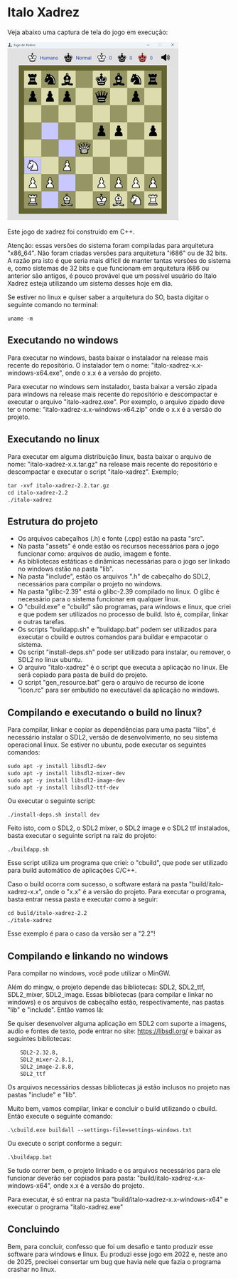 # Italo Xadrez

Veja abaixo uma captura de tela do jogo em execução:

!['Jogo de Xadrez em C++'](xadrez-em-cpp.png)

Este jogo de xadrez foi construído em C++. 


Atenção: essas versões do sistema foram compiladas para arquitetura "x86_64". Não foram criadas versões para arquitetura "i686" ou de 32 bits. A razão pra isto é que seria mais 
difícil de manter tantas versões do sistema e, como sistemas de 32 bits e que funcionam em arquitetura i686 ou anterior são antigos, é pouco provável que um possível usuário do 
Italo Xadrez esteja utilizando um sistema desses hoje em dia.

Se estiver no linux e quiser saber a arquitetura do SO, basta digitar o seguinte comando 
no terminal:

```
uname -m
```

## Executando no windows

Para executar no windows, basta baixar o instalador na release mais recente do repositório. O instalador tem o nome: "italo-xadrez-x.x-windows-x64.exe", onde o x.x é a versão do projeto. 

Para executar no windows sem instalador, basta baixar a versão zipada para windows na release mais recente do repositório e descompactar e executar o arquivo "italo-xadrez.exe". Por exemplo, o arquivo zipado deve ter o nome: "italo-xadrez-x.x-windows-x64.zip" onde o x.x é a versão do projeto.

## Executando no linux

Para executar em alguma distribuição linux, basta baixar o arquivo de nome: "italo-xadrez-x.x.tar.gz" na release mais recente do repositório e descompactar e executar o script "italo-xadrez". Exemplo;

```
tar -xvf italo-xadrez-2.2.tar.gz
cd italo-xadrez-2.2
./italo-xadrez
```

## Estrutura do projeto

<ul>
	<li>Os arquivos cabeçalhos (.h) e fonte (.cpp) estão na pasta "src".</li>
	<li>Na pasta "assets" é onde estão os recursos necessários para o jogo funcionar como: arquivos de audio, imagem e fonte.</li>
	<li>As bibliotecas estáticas e dinâmicas necessárias para o jogo ser linkado no windows estão na pasta "lib".</li>
    <li>Na pasta "include", estão os arquivos ".h" de cabeçalho do SDL2, necessários para compilar o projeto no windows.</li>
    <li>Na pasta "glibc-2.39" está o glibc-2.39 compilado no linux. O glibc é necessário para o sistema 
    funcionar em qualquer linux.</li>
    <li>O "cbuild.exe" e "cbuild" são programas, para windows e linux, que criei e que podem ser utilizados no processo de build. Isto é, compilar, linkar e outras tarefas.</li>
    <li>Os scripts "buildapp.sh" e "buildapp.bat" podem ser utilizados para executar o cbuild e outros comandos para buildar e empacotar o sistema.</li>
    <li>Os script "install-deps.sh" pode ser utilizado para instalar, ou remover, o SDL2 no linux ubuntu.</li>
    <li>O arquivo "italo-xadrez" é o script que executa a aplicação no linux. Ele será copiado para pasta de build do projeto.</li>
    <li>O script "gen_resource.bat" gera o arquivo de recurso de icone "icon.rc" para ser embutido no executável da aplicação no windows.</li>
</ul>
				
## Compilando e executando o build no linux?

Para compilar, linkar e copiar as dependências para uma pasta "libs", é necessário 
instalar o SDL2, versão de desenvolvimento, no seu sistema operacional linux. Se estiver 
no ubuntu, pode executar os seguintes comandos:

```
sudo apt -y install libsdl2-dev
sudo apt -y install libsdl2-mixer-dev
sudo apt -y install libsdl2-image-dev
sudo apt -y install libsdl2-ttf-dev
```

Ou executar o seguinte script:

```
./install-deps.sh install dev
```

Feito isto, com o SDL2, o SDL2 mixer, o SDL2 image e o SDL2 ttf instalados, basta 
executar o seguinte script na raiz do projeto:

```
./buildapp.sh
```

Esse script utiliza um programa que criei: o "cbuild", que pode ser utilizado 
para build automático de aplicações C/C++.

Caso o build ocorra com sucesso, o software estará na pasta "build/italo-xadrez-x.x", onde o "x.x" é a versão do projeto. Para executar o programa, basta entrar nessa pasta e executar como a seguir:

```
cd build/italo-xadrez-2.2
./italo-xadrez
```

Esse exemplo é para o caso da versão ser a "2.2"!

## Compilando e linkando no windows

Para compilar no windows, você pode utilizar o MinGW. 

Além do mingw, o projeto depende das bibliotecas: SDL2, SDL2_ttf, SDL2_mixer, SDL2_image. Essas bibliotecas (para compilar e linkar no windows) e os arquivos de cabeçalho estão, respectivamente, nas pastas "lib" e "include". Então vamos lá:

Se quiser desenvolver alguma aplicação em SDL2 com suporte a imagens, audio e fontes de texto, pode entrar no site: https://libsdl.org/ e baixar as seguintes bibliotecas:

```
	SDL2-2.32.8, 
	SDL2_mixer-2.8.1, 
	SDL2_image-2.8.8,
    SDL2_ttf
```

Os arquivos necessários dessas bibliotecas já estão inclusos no projeto nas pastas "include" e "lib".
		
Muito bem, vamos compilar, linkar e concluír o build utilizando o cbuild. Então execute o seguinte comando:

```
.\cbuild.exe buildall --settings-file=settings-windows.txt
```

Ou execute o script conforme a seguir:

```
.\buildapp.bat
```

Se tudo correr bem, o projeto linkado e os arquivos necessários para ele funcionar deverão ser copiados para pasta: "build/italo-xadrez-x.x-windows-x64", onde x.x é a versão do projeto.

Para executar, é só entrar na pasta "build/italo-xadrez-x.x-windows-x64" e executar o programa "italo-xadrez.exe"

## Concluindo

Bem, para concluír, confesso que foi um desafio e tanto produzir esse software para 
windows e linux. Eu produzi esse jogo em 2022 e, neste ano de 2025, precisei consertar 
um bug que havia nele que fazia o programa crashar no linux.